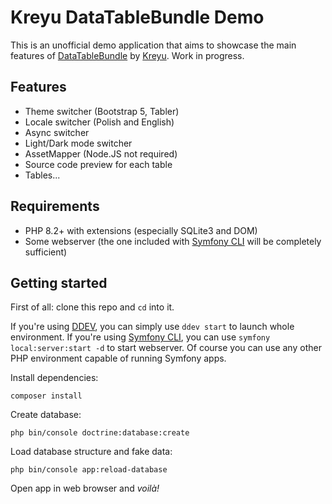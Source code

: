 # Kreyu DataTableBundle Demo

This is an unofficial demo application that aims to showcase the main features of [DataTableBundle](https://github.com/Kreyu/data-table-bundle) by [Kreyu](https://github.com/Kreyu). Work in progress.

## Features
- Theme switcher (Bootstrap 5, Tabler)
- Locale switcher (Polish and English)
- Async switcher
- Light/Dark mode switcher
- AssetMapper (Node.JS not required)
- Source code preview for each table
- Tables...

## Requirements
- PHP 8.2+ with extensions (especially SQLite3 and DOM)
- Some webserver (the one included with [Symfony CLI](https://symfony.com/download) will be completely sufficient)

## Getting started

First of all: clone this repo and `cd` into it.

If you're using [DDEV](https://ddev.com/), you can simply use `ddev start` to launch whole environment.
If you're using [Symfony CLI](https://symfony.com/download), you can use `symfony local:server:start -d` to start webserver.
Of course you can use any other PHP environment capable of running Symfony apps.

Install dependencies:
```
composer install
```

Create database:
```
php bin/console doctrine:database:create
```

Load database structure and fake data:
```
php bin/console app:reload-database
```

Open app in web browser and *voilà!*
